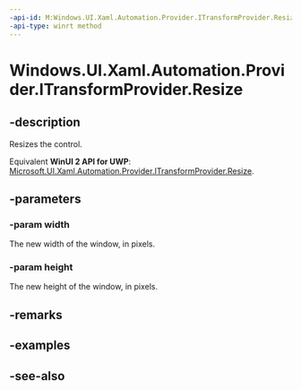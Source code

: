 ```yaml
---
-api-id: M:Windows.UI.Xaml.Automation.Provider.ITransformProvider.Resize(System.Double,System.Double)
-api-type: winrt method
---
```


<!-- Method syntax
public void Resize(System.Double width, System.Double height)
-->

# Windows.UI.Xaml.Automation.Provider.ITransformProvider.Resize

## -description
Resizes the control.

Equivalent **WinUI 2 API for UWP**: [Microsoft.UI.Xaml.Automation.Provider.ITransformProvider.Resize](/windows/winui/api/microsoft.ui.xaml.automation.provider.itransformprovider.resize).

## -parameters
### -param width
The new width of the window, in pixels.

### -param height
The new height of the window, in pixels.

## -remarks

## -examples

## -see-also
